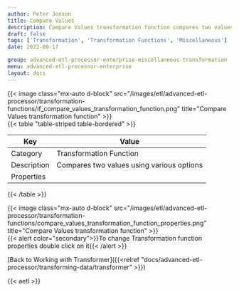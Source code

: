 ```yaml
---
author: Peter Jonson
title: Compare Values
description: Compare Values transformation function compares two values using various options
draft: false
tags: ['Transformation', 'Transformation Functions', 'Miscellaneous']
date: 2022-09-17

group: advanced-etl-processor-enterprise-miscellaneous-transformation
menu: advanced-etl-processor-enterprise
layout: docs
---
```


{{< image class="mx-auto d-block"  src="/images/etl/advanced-etl-processor/transformation-functions/if_compare_values_transformation_function.png" title="Compare Values transformation function" >}}
\
{{< table "table-striped table-bordered" >}}

| Key         | Value                                     |
| ----------- | ----------------------------------------- |
| Category    | Transformation Function                   |
| Description | Compares two values using various options |
| Properties  |

{{< /table >}}

{{< image class="mx-auto d-block"  src="/images/etl/advanced-etl-processor/transformation-functions/compare_values_transformation_function_properties.png" title="Compare Values transformation function" >}}
\
{{< alert color="secondary">}}To change Transformation function properties double click on it{{< /alert >}}

[Back to Working with Transformer]({{<relref "docs/advanced-etl-processor/transforming-data/transformer" >}})

{{< aetl >}}
